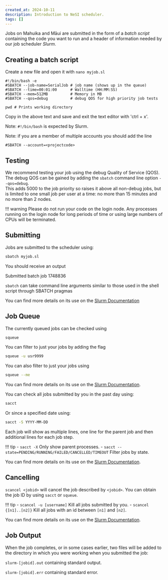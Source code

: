 ```yaml
---
created_at: 2024-10-11
description: Introduction to NeSI scheduler.
tags: []
---
```


Jobs on Mahuika and Māui are submitted in the form of a *batch script* containing the code you want to run and a header of information needed by our job scheduler *Slurm*.

## Creating a batch script

Create a new file and open it with `nano myjob.sl`

```sl
#!/bin/bash -e
#SBATCH --job-name=SerialJob # job name (shows up in the queue)
#SBATCH --time=00:01:00      # Walltime (HH:MM:SS)
#SBATCH --mem=512MB          # Memory in MB
#SBATCH --qos=debug          # debug QOS for high priority job tests

pwd # Prints working directory
```

Copy in the above text and save and exit the text editor with 'ctrl + x'.

Note: `#!/bin/bash` is expected by Slurm.

Note: if you are a member of multiple accounts you should add the line

```sl
#SBATCH --account=<projectcode>
```

## Testing

We recommend testing your job using the debug Quality of Service (QOS).
The debug QOS can be gained by adding the `sbatch` command line option `--qos=debug`.  
This adds 5000 to the job priority so raises it above all non-debug jobs, but is limited to one small job per user at a time: no more than 15 minutes and no more than 2 nodes.

!!! warning
    Please do not run your code on the login node.
    Any processes running on the login node for long periods of time or using large numbers of CPUs will be terminated.

## Submitting

Jobs are submitted to the scheduler using:

```bash
sbatch myjob.sl
```

You should receive an output

Submitted batch job 1748836

`sbatch` can take command line arguments similar to those used in the shell script through SBATCH pragmas

You can find more details on its use on the [Slurm Documentation](https://slurm.schedmd.com/sbatch.html)

## Job Queue

The currently queued jobs can be checked using

```bash
squeue
```

You can filter to just your jobs by adding the flag

```bash
squeue -u usr9999
```

You can also filter to just your jobs using

```bash
squeue --me
```

You can find more details on its use on the [Slurm Documentation](https://slurm.schedmd.com/squeue.html).

You can check all jobs submitted by you in the past day using:

```bash
sacct
```

Or since a specified date using:

```bash
sacct -S YYYY-MM-DD
```

Each job will show as multiple lines, one line for the parent job and then additional lines for each job step.

!!! tip
    - `sacct -X` Only show parent processes.
    - `sacct --state=PENDING/RUNNING/FAILED/CANCELLED/TIMEOUT` Filter jobs by state.

You can find more details on its use on the [Slurm Documentation](https://slurm.schedmd.com/sacct.html).

## Cancelling

`scancel <jobid>` will cancel the job described by `<jobid>`.
You can obtain the job ID by using `sacct` or `squeue`.

!!! tip
    - `scancel -u [username]` Kill all jobs submitted by you.
    - `scancel {[n1]..[n2]}` Kill all jobs with an id between `[n1]` and `[n2]`.

You can find more details on its use on the [Slurm Documentation](https://slurm.schedmd.com/scancel.html).

## Job Output

When the job completes, or in some cases earlier, two files will be
added to the directory in which you were working when you submitted the
job:

`slurm-[jobid].out` containing standard output.

`slurm-[jobid].err` containing standard error.
